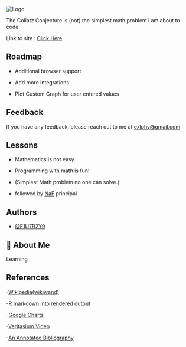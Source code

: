   
![Logo](https://cdn.discordapp.com/attachments/794818958686552145/900413224934080542/logo.png)


The Collatz Conjecture is (not) the simplest math problem i am about to code.

Link to site : [Click Here](https://f1u7r2y9.github.io/3nplusone/) 

## Roadmap

- Additional browser support

- Add more integrations

- Plot Custom Graph for user entered values
  
## Feedback

If you have any feedback, please reach out to me at exlphy@gmail.com

## Lessons

- Mathematics is not easy.

- Programming with math is fun!

- (Simplest Math problem no one can solve.)

- followed by [NaF](https://m1a7x2y9.github.io/NF/) principal 

## Authors

- [@F1U7R2Y9](https://github.com/F1U7R2Y9/)

## 🚀 About Me
Learning

## References

-[Wikipedia(wikiwand)](https://www.wikiwand.com/en/Collatz_conjecture)

-[R markdown into rendered output](https://www.earthdatascience.org/courses/earth-analytics/document-your-science/knit-rmarkdown-document-to-pdf/)

-[Google Charts](https://developers.google.com/chart/interactive/docs/gallery/linechart)

-[Veritasium Video](https://www.youtube.com/watch?v=094y1Z2wpJg)

-[An Annotated Bibliography](https://arxiv.org/pdf/math/0309224.pdf)
